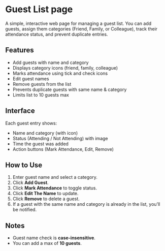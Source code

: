 # Guest List page 

A simple, interactive web page for managing a guest list. You can add guests, assign them categories (Friend, Family, or Colleague), track their attendance status, and prevent duplicate entries.

## Features

- Add guests with name and category
- Displays category icons (friend, family, colleague)
- Marks attendance using tick and check icons
- Edit guest names
- Remove guests from the list
- Prevents duplicate guests with same name & category
- Limits list to 10 guests max

## Interface
Each guest entry shows:
- Name and category (with icon)
- Status (Attending / Not Attending) with image
- Time the guest was added
- Action buttons (Mark Attendance, Edit, Remove)


## How to Use

1. Enter guest name and select a category.
2. Click **Add Guest**.
3. Click **Mark Attendance** to toggle status.
4. Click **Edit The Name** to update.
5. Click **Remove** to delete a guest.
6. If a guest with the same name and category is already in the list, you’ll be notified.

## Notes
- Guest name check is **case-insensitive**.
- You can add a max of **10 guests**.





